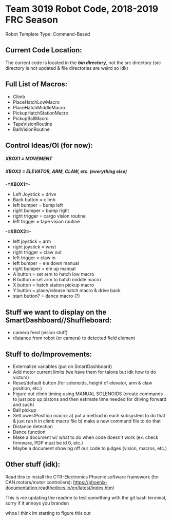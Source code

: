 # Team 3019 Robot Code, 2018-2019 FRC Season
Robot Template Type: Command-Based
 
## Current Code Location:
The current code is located in the ***bin directory***, not the src directory (src directory is not updated & file directories are weird so idk)

## Full List of Macros:
- Climb
- PlaceHatchLowMacro
- PlaceHatchMiddleMacro
- PickupHatchStationMacro
- PickupBallMacro
- TapeVisionRoutine
- BallVisionRoutine

## Control Ideas/OI (for now):
##### XBOX1 = MOVEMENT
##### XBOX2 = ELEVATOR, ARM, CLAW, etc. (everything else)

**-=XBOX1=-**
 
- Left Joystick = drive
- Back button = climb
- left bumper = bump left
- right bumper = bump right
- right trigger = cargo vision routine
- left trigger = tape vision routine
 
**-=XBOX2=-**
 
- left joystick = arm
- right joystick = wrist
- right trigger = claw out
- left trigger = claw in
- left bumper = ele down manual
- right bumper = ele up manual
- A button = set arm to hatch low macro
- B button = set arm to hatch middle macro
- X button = hatch station pickup macro
- Y button = place/release hatch macro & drive back
- start button? = dance macro (?)

## Stuff we want to display on the SmartDashboard//Shuffleboard:
- camera feed (vision stuff) 
- distance from robot (or camera) to detected field element

## Stuff to do/Improvements:
- Externalize variables (put on SmartDashboard)
- Add motor current limits (we have them for talons but idk how to do victors)
- Reset/default button (for solenoids, height of elevator, arm & claw position, etc.)
- Figure out climb timing using MANUAL SOLENOIDS (create commands to just pop up pistons and then estimate time needed for driving forward and such)
- Ball pickup
- SetLowestPosition macro:
   a) put a method in each subsystem to do that & just run it in climb macro file
   b) make a new command file to do that
- Distance detection
- Dance function
- Make a document w/ what to do when code doesn't work (ex. check firmware, PDP must be id 0, etc.)
- Maybe a document showing off our code to judges (vision, macros, etc.)

## Other stuff (idk):
Read this to install the CTR-Electronics Phoenix software framework (for CAN motors/motor controllers):
https://phoenix-documentation.readthedocs.io/en/latest/index.html

This is me updating the readme to test something with the git bash terminal, sorry if it annoys you branden

whoa i think im starting to figure this out

